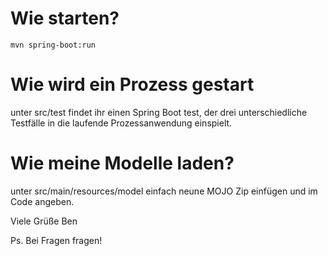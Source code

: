 # Wie starten?

    mvn spring-boot:run

# Wie wird ein Prozess gestart

unter src/test findet ihr einen Spring Boot test, der drei unterschiedliche Testfälle in die laufende Prozessanwendung einspielt.

# Wie meine Modelle laden?

unter src/main/resources/model einfach neune MOJO Zip einfügen und im Code angeben.


Viele Grüße
Ben

Ps. Bei Fragen fragen!
